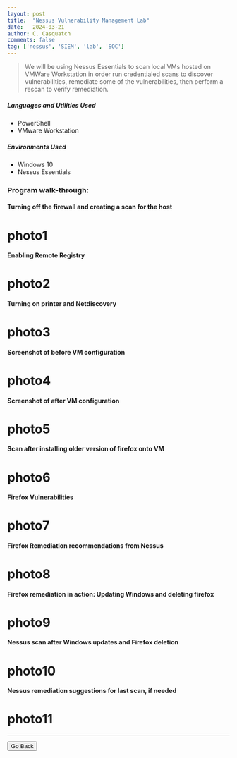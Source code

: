 ```yaml
---
layout: post
title:  "Nessus Vulnerability Management Lab"
date:   2024-03-21
author: C. Casquatch
comments: false
tag: ['nessus', 'SIEM', 'lab', 'SOC']
---
```


> We will be using Nessus Essentials to scan local VMs hosted on VMWare Workstation in order run credentialed scans to discover vulnerabilities, remediate some of the vulnerabilities, then perform a rescan to verify remediation.

##### Languages and Utilities Used
* PowerShell
* VMware Workstation

##### Environments Used
* Windows 10
* Nessus Essentials

### Program walk-through:

#### Turning off the firewall and creating a scan for the host
# photo1

#### Enabling Remote Registry
# photo2

#### Turning on printer and Netdiscovery
# photo3

#### Screenshot of before VM configuration
# photo4 

#### Screenshot of after VM configuration
# photo5

#### Scan after installing older version of firefox onto VM
# photo6

#### Firefox Vulnerabilities
# photo7

#### Firefox Remediation recommendations from Nessus
# photo8

#### Firefox remediation in action: Updating Windows and deleting firefox
# photo9

#### Nessus scan after Windows updates and Firefox deletion
# photo10

#### Nessus remediation suggestions for last scan, if needed
# photo11

* * *

<button onclick="history.back()">Go Back</button>
